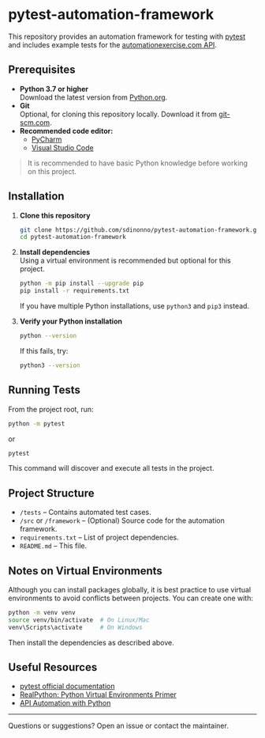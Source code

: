 # pytest-automation-framework

This repository provides an automation framework for testing with [pytest](https://pytest.org/) and includes example tests for the [automationexercise.com API](https://automationexercise.com/api/).

## Prerequisites

- **Python 3.7 or higher**  
  Download the latest version from [Python.org](https://www.python.org/downloads/).
- **Git**  
  Optional, for cloning this repository locally. Download it from [git-scm.com](https://git-scm.com/).
- **Recommended code editor:**  
  - [PyCharm](https://www.jetbrains.com/pycharm/)
  - [Visual Studio Code](https://code.visualstudio.com/)

> It is recommended to have basic Python knowledge before working on this project.

## Installation

1. **Clone this repository**  
   ```bash
   git clone https://github.com/sdinonno/pytest-automation-framework.git
   cd pytest-automation-framework
   ```

2. **Install dependencies**  
   Using a virtual environment is recommended but optional for this project.

   ```bash
   python -m pip install --upgrade pip
   pip install -r requirements.txt
   ```

   If you have multiple Python installations, use `python3` and `pip3` instead.

3. **Verify your Python installation**  
   ```bash
   python --version
   ```
   If this fails, try:
   ```bash
   python3 --version
   ```

## Running Tests

From the project root, run:

```bash
python -m pytest
```
or
```bash
pytest
```

This command will discover and execute all tests in the project.

## Project Structure

- `/tests` – Contains automated test cases.
- `/src` or `/framework` – (Optional) Source code for the automation framework.
- `requirements.txt` – List of project dependencies.
- `README.md` – This file.

## Notes on Virtual Environments

Although you can install packages globally, it is best practice to use virtual environments to avoid conflicts between projects. You can create one with:

```bash
python -m venv venv
source venv/bin/activate  # On Linux/Mac
venv\Scripts\activate     # On Windows
```

Then install the dependencies as described above.

## Useful Resources

- [pytest official documentation](https://docs.pytest.org/en/stable/)
- [RealPython: Python Virtual Environments Primer](https://realpython.com/python-virtual-environments-a-primer/)
- [API Automation with Python](https://automationexercise.com/api/)

---

Questions or suggestions? Open an issue or contact the maintainer.

